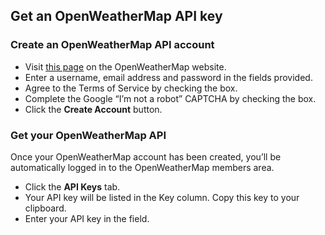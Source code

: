 ## Get an OpenWeatherMap API key

### Create an OpenWeatherMap API account
- Visit [this page](https://home.openweathermap.org/users/sign_up) on the OpenWeatherMap website.
- Enter a username, email address and password in the fields provided.
- Agree to the Terms of Service by checking the box.
- Complete the Google “I’m not a robot” CAPTCHA by checking the box.
- Click the **Create Account** button.

### Get your OpenWeatherMap API
Once your OpenWeatherMap account has been created, you’ll be automatically logged in to the OpenWeatherMap members area.
- Click the **API Keys** tab.
- Your API key will be listed in the Key column. Copy this key to your clipboard.
- Enter your API key in the field.